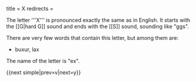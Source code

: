 title = X
redirects =
>>>>

The letter '''X''' is pronounced exactly the same as in English. It starts with the [[G|hard G]] sound and ends with the [[S]] sound, sounding like "ggs".

There are very few words that contain this letter, but among them are:

* buxur, lax

The name of the letter is "ex".

{{next simple|prev=v|next=y}}